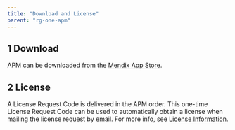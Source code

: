 ```yaml
---
title: "Download and License"
parent: "rg-one-apm"
---
```


## 1 Download

APM can be downloaded from the [Mendix App Store](https://appstore.home.mendix.com/link/app/6127/Mendix/Mendix-Application-Performance-Monitor).

## 2 License

A License Request Code is delivered in the APM order. This one-time License Request Code can be used to automatically obtain a license when mailing the license request by email. For more info, see [License Information](rg-one-configuration#license).
